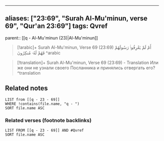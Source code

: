 
---
aliases: ["23:69", "Surah Al-Mu'minun, verse 69", "Qur'an 23:69"]
tags: Qvref
---

parent:: [[q - Al-Mu'minun (23)|Al-Mu'minun]]

> [!arabic]+ Surah Al-Mu'minun, Verse 69 (23:69)
> <span class="quran-arabic">أَمْ لَمْ يَعْرِفُوا۟ رَسُولَهُمْ فَهُمْ لَهُۥ مُنكِرُونَ</span>
^arabic

> [!translation]+ Surah Al-Mu'minun, Verse 69 (23:69) - Translation
> Или же они не узнали своего Посланника и принялись отвергать его?
^translation



## Related notes
```dataview
LIST from [[q - 23 - 69]]
WHERE !contains(file.name, "q - ")
SORT file.name ASC
```

### Related verses (footnote backlinks)
```dataview
LIST FROM [[q - 23 - 69]] AND #Qvref
SORT file.name ASC
```

